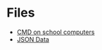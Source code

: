 <link rel="stylesheet" href="/athene/static/styles/standard.css">
<link rel="shortcut icon" type="image/x-icon" href="/athene/favicon.ico">

# Files

- [CMD on school computers](cmd.bat "Script to open command prompt")
- [JSON Data](data.json "Raw Json Data")

